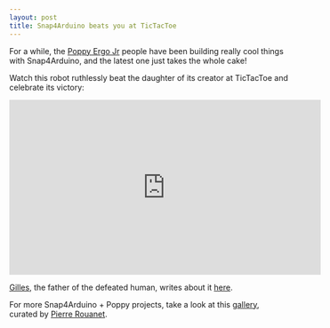 ```yaml
---
layout: post
title: Snap4Arduino beats you at TicTacToe
---
```



For a while, the [Poppy Ergo Jr](https://www.poppy-project.org/creatures/poppy-ergo-junior/) people have been building really cool things with Snap4Arduino, and the latest one just takes the whole cake!

Watch this robot ruthlessly beat the daughter of its creator at TicTacToe and celebrate its victory:

<iframe width="560" height="315" src="https://www.youtube.com/embed/usDAgvcEXJA" frameborder="0" allowfullscreen></iframe>

[Gilles](https://forum.poppy-project.org/users/gilles_lassus), the father of the defeated human, writes about it [here](https://forum.poppy-project.org/t/yet-another-poppyergojr-playing-tic-tac-toe-fully-snap4arduino-controlled/2155).

For more Snap4Arduino + Poppy projects, take a look at this [gallery](https://forum.poppy-project.org/t/gallery-of-snap-projects-used-with-poppy-robots/2134), curated by [Pierre Rouanet](https://forum.poppy-project.org/users/pierre).
